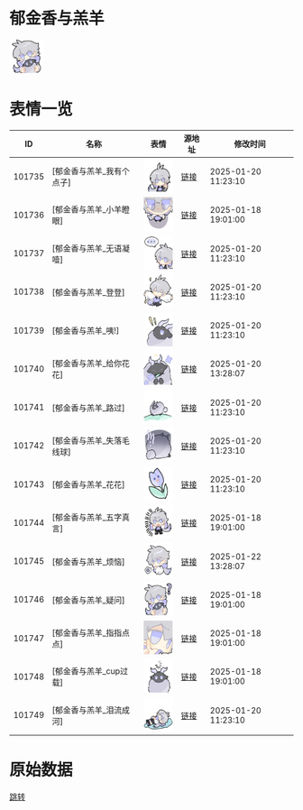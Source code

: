 # 郁金香与羔羊

<img src="./cover.png" height="60" alt="cover" />

# 表情一览

|ID|名称|表情|源地址|修改时间|
|----|----|----|----|----|
|101735|[郁金香与羔羊_我有个点子]|<img src="./pic/101735_%5B郁金香与羔羊_我有个点子%5D.png" height="60" alt="我有个点子"/>|[链接](https://i0.hdslb.com/bfs/garb/b94ecaaac7b90c0d56a2dda6a47f359cc86c6905.png)|2025-01-20 11:23:10|
|101736|[郁金香与羔羊_小羊瞪眼]|<img src="./pic/101736_%5B郁金香与羔羊_小羊瞪眼%5D.png" height="60" alt="小羊瞪眼"/>|[链接](https://i0.hdslb.com/bfs/garb/ac390afa5ff768b74c3972fff3d320f92ebab7bb.png)|2025-01-18 19:01:00|
|101737|[郁金香与羔羊_无语凝噎]|<img src="./pic/101737_%5B郁金香与羔羊_无语凝噎%5D.png" height="60" alt="无语凝噎"/>|[链接](https://i0.hdslb.com/bfs/garb/50744b6a813a5e5041298df4b2e43fd16024da14.png)|2025-01-20 11:23:10|
|101738|[郁金香与羔羊_登登]|<img src="./pic/101738_%5B郁金香与羔羊_登登%5D.png" height="60" alt="登登"/>|[链接](https://i0.hdslb.com/bfs/garb/7ad70f729a80dacbb6adda67ee8dfcc24a05ad30.png)|2025-01-20 11:23:10|
|101739|[郁金香与羔羊_咦!]|<img src="./pic/101739_%5B郁金香与羔羊_咦!%5D.png" height="60" alt="咦!"/>|[链接](https://i0.hdslb.com/bfs/garb/70b90c12b19e17ea77e34f8a9079cf24430ac1cc.png)|2025-01-20 11:23:10|
|101740|[郁金香与羔羊_给你花花]|<img src="./pic/101740_%5B郁金香与羔羊_给你花花%5D.png" height="60" alt="给你花花"/>|[链接](https://i0.hdslb.com/bfs/garb/af6c3233af80c5465585051e3090616b23bb9f34.png)|2025-01-20 13:28:07|
|101741|[郁金香与羔羊_路过]|<img src="./pic/101741_%5B郁金香与羔羊_路过%5D.png" height="60" alt="路过"/>|[链接](https://i0.hdslb.com/bfs/garb/726039fdcee3d56393698dd37ad841611ff7f364.png)|2025-01-20 11:23:10|
|101742|[郁金香与羔羊_失落毛线球]|<img src="./pic/101742_%5B郁金香与羔羊_失落毛线球%5D.png" height="60" alt="失落毛线球"/>|[链接](https://i0.hdslb.com/bfs/garb/c0c69648a0940a986f032f7cf48724ad7abe12e1.png)|2025-01-20 11:23:10|
|101743|[郁金香与羔羊_花花]|<img src="./pic/101743_%5B郁金香与羔羊_花花%5D.png" height="60" alt="花花"/>|[链接](https://i0.hdslb.com/bfs/garb/9d348d170047053c89b1cbe3be3b389a00108b90.png)|2025-01-20 11:23:10|
|101744|[郁金香与羔羊_五字真言]|<img src="./pic/101744_%5B郁金香与羔羊_五字真言%5D.png" height="60" alt="五字真言"/>|[链接](https://i0.hdslb.com/bfs/garb/06761d99b2d7857645e5d4d964b16454c54d3607.png)|2025-01-18 19:01:00|
|101745|[郁金香与羔羊_烦恼]|<img src="./pic/101745_%5B郁金香与羔羊_烦恼%5D.png" height="60" alt="烦恼"/>|[链接](https://i0.hdslb.com/bfs/garb/2f15e952d777237426f0bec056f9386874bd4a5e.png)|2025-01-22 13:28:07|
|101746|[郁金香与羔羊_疑问]|<img src="./pic/101746_%5B郁金香与羔羊_疑问%5D.png" height="60" alt="疑问"/>|[链接](https://i0.hdslb.com/bfs/garb/d5f1c7a58a7ea1db53b18e77df3664acb05a1eca.png)|2025-01-18 19:01:00|
|101747|[郁金香与羔羊_指指点点]|<img src="./pic/101747_%5B郁金香与羔羊_指指点点%5D.png" height="60" alt="指指点点"/>|[链接](https://i0.hdslb.com/bfs/garb/aa32400ae0af223842b1143d05ba05076eab5f2c.png)|2025-01-18 19:01:00|
|101748|[郁金香与羔羊_cup过载]|<img src="./pic/101748_%5B郁金香与羔羊_cup过载%5D.png" height="60" alt="cup过载"/>|[链接](https://i0.hdslb.com/bfs/garb/00b57737b340b79be80f50ac03505f7e6a744035.png)|2025-01-18 19:01:00|
|101749|[郁金香与羔羊_泪流成河]|<img src="./pic/101749_%5B郁金香与羔羊_泪流成河%5D.png" height="60" alt="泪流成河"/>|[链接](https://i0.hdslb.com/bfs/garb/f8d7ace54baeccdceb1ccbb928f7156bfd34617c.png)|2025-01-20 11:23:10|

# 原始数据

[跳转](./raw.json)

